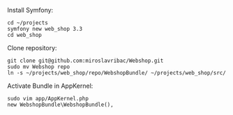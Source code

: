 Install Symfony:
   
    cd ~/projects
    symfony new web_shop 3.3
    cd web_shop
    
Clone repository:

    git clone git@github.com:miroslavribac/Webshop.git
    sudo mv Webshop repo
    ln -s ~/projects/web_shop/repo/WebshopBundle/ ~/projects/web_shop/src/
    
    
Activate Bundle in AppKernel:

    sudo vim app/AppKernel.php
    new WebshopBundle\WebshopBundle(),
    

    
    
